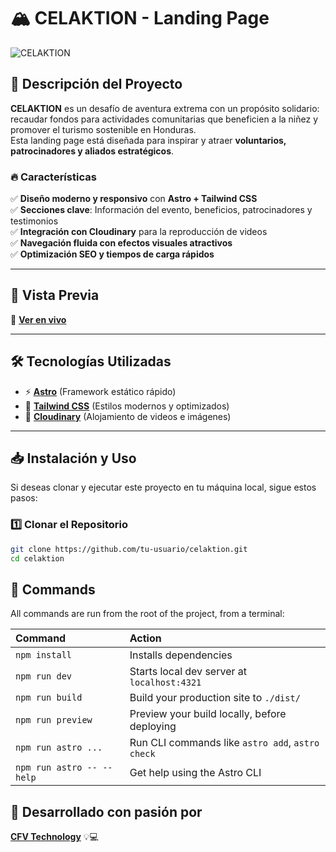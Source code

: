 # 🏔️ CELAKTION - Landing Page

![CELAKTION](https://res.cloudinary.com/cflores/image/upload/v1742854382/VIAX/CELAKTION/VIAXHN-banner_sljqwf.jpg)

## 🚀 Descripción del Proyecto

**CELAKTION** es un desafío de aventura extrema con un propósito solidario: recaudar fondos para actividades comunitarias que beneficien a la niñez y promover el turismo sostenible en Honduras.  
Esta landing page está diseñada para inspirar y atraer **voluntarios, patrocinadores y aliados estratégicos**.  

### 🔥 **Características**
✅ **Diseño moderno y responsivo** con **Astro + Tailwind CSS**  
✅ **Secciones clave**: Información del evento, beneficios, patrocinadores y testimonios  
✅ **Integración con Cloudinary** para la reproducción de videos  
✅ **Navegación fluida con efectos visuales atractivos**  
✅ **Optimización SEO y tiempos de carga rápidos**  

---

## 📌 **Vista Previa**
🔗 **[Ver en vivo](https://viaxhn.com/)**

---

## 🛠️ **Tecnologías Utilizadas**
- ⚡ **[Astro](https://astro.build/)** (Framework estático rápido)  
- 🎨 **[Tailwind CSS](https://tailwindcss.com/)** (Estilos modernos y optimizados)  
- 🎥 **[Cloudinary](https://cloudinary.com/)** (Alojamiento de videos e imágenes)  

---

## 📥 **Instalación y Uso**
Si deseas clonar y ejecutar este proyecto en tu máquina local, sigue estos pasos:

### 1️⃣ **Clonar el Repositorio**
```sh
git clone https://github.com/tu-usuario/celaktion.git
cd celaktion

```

## 🧞 Commands

All commands are run from the root of the project, from a terminal:

| Command                   | Action                                           |
| :------------------------ | :----------------------------------------------- |
| `npm install`             | Installs dependencies                            |
| `npm run dev`             | Starts local dev server at `localhost:4321`      |
| `npm run build`           | Build your production site to `./dist/`          |
| `npm run preview`         | Preview your build locally, before deploying     |
| `npm run astro ...`       | Run CLI commands like `astro add`, `astro check` |
| `npm run astro -- --help` | Get help using the Astro CLI                     |

## 🚀 Desarrollado con pasión por 
**[CFV Technology](https://cfv.technology/)** 💡💻
